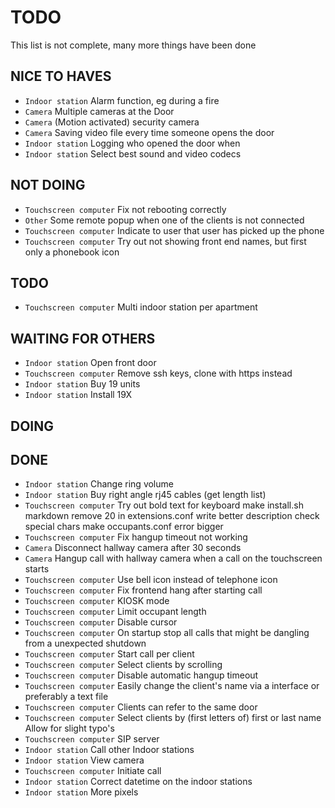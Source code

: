 # TODO
This list is not complete, many more things have been done

## NICE TO HAVES
- `Indoor station`			Alarm function, eg during a fire
- `Camera`					Multiple cameras at the Door
- `Camera`					(Motion activated) security camera
- `Camera`					Saving video file every time someone opens the door
- `Indoor station`			Logging who opened the door when
- `Indoor station`			Select best sound and video codecs

## NOT DOING
- `Touchscreen computer`	Fix not rebooting correctly
- `Other`					Some remote popup when one of the clients is not connected
- `Touchscreen computer`	Indicate to user that user has picked up the phone
- `Touchscreen computer`	Try out not showing front end names, but first only a phonebook icon

## TODO
- `Touchscreen computer`	Multi indoor station per apartment

## WAITING FOR OTHERS
- `Indoor station`			Open front door
- `Touchscreen computer`	Remove ssh keys, clone with https instead
- `Indoor station`			Buy 19 units
- `Indoor station`			Install 19X

## DOING

## DONE
- `Indoor station`			Change ring volume
- `Indoor station`			Buy right angle rj45 cables (get length list)
- `Touchscreen computer`	Try out bold text for keyboard
make install.sh markdown
remove 20 in extensions.conf
write better description
check special chars
make occupants.conf error bigger
- `Touchscreen computer`	Fix hangup timeout not working
- `Camera`					Disconnect hallway camera after 30 seconds
- `Camera`					Hangup call with hallway camera when a call on the touchscreen starts
- `Touchscreen computer`	Use bell icon instead of telephone icon
- `Touchscreen computer`	Fix frontend hang after starting call
- `Touchscreen computer`	KIOSK mode
- `Touchscreen computer`	Limit occupant length
- `Touchscreen computer`	Disable cursor
- `Touchscreen computer`	On startup stop all calls that might be dangling from a unexpected shutdown
- `Touchscreen computer`	Start call per client
- `Touchscreen computer`	Select clients by scrolling
- `Touchscreen computer`	Disable automatic hangup timeout
- `Touchscreen computer`	Easily change the client's name via a interface or preferably a text file
- `Touchscreen computer`	Clients can refer to the same door
- `Touchscreen computer`	Select clients by (first letters of) first or last name Allow for slight typo's
- `Touchscreen computer`	SIP server
- `Indoor station`			Call other Indoor stations
- `Indoor station`			View camera
- `Touchscreen computer`	Initiate call
- `Indoor station`			Correct datetime on the indoor stations
- `Indoor station`			More pixels
